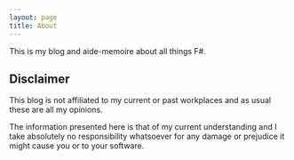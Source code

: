 ```yaml
---
layout: page
title: About
---
```


This is my blog and aide-memoire about all things F#.

## Disclaimer
This blog is not affiliated to my current or past workplaces and as usual these are all my opinions.

The information presented here is that of my current understanding and I take absolutely no responsibility whatsoever for any damage or prejudice it might cause you or to your software.
